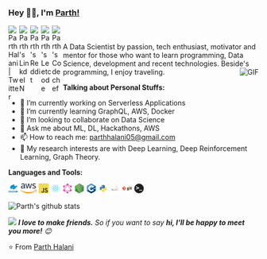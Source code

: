 ### Hey 👋🏽, I'm [Parth!](https://p1halani.github.io)

<a href="https://twitter.com/parthhalani05">
  <img align="left" alt="Parth Halani | Twitter" width="22px" src="https://cdn.jsdelivr.net/npm/simple-icons@v3/icons/twitter.svg" />
</a>
<a href="https://www.linkedin.com/in/p1halani/">
  <img align="left" alt="Parth's LinkdeIN" width="22px" src="https://cdn.jsdelivr.net/npm/simple-icons@v3/icons/linkedin.svg" />
</a>
<!-- <a href="https://t.me/abhisheknaiidu">
  <img align="left" alt="Abhishek's Telegram" width="22px" src="https://cdn.jsdelivr.net/npm/simple-icons@v3/icons/telegram.svg" />
</a>
<a href="https://www.instagram.com/abhisheknaiidu/">
  <img align="left" alt="Abhishek's Instagram" width="22px" src="https://cdn.jsdelivr.net/npm/simple-icons@v3/icons/instagram.svg" />
</a> -->
<a href="https://www.reddit.com/user/p1halani/">
  <img align="left" alt="Parth's Reddit" width="22px" src="https://cdn.jsdelivr.net/npm/simple-icons@v3/icons/reddit.svg" />
</a>
<a href="https://leetcode.com/p1halani/">
  <img align="left" alt="Parth's Leetcode" width="22px" src="https://cdn.jsdelivr.net/npm/simple-icons@v3/icons/leetcode.svg" />
</a>
<a href="https://www.codechef.com/users/parthhalani">
  <img align="left" alt="Parth's Codechef" width="22px" src="https://cdn.jsdelivr.net/npm/simple-icons@v3/icons/codechef.svg" />
</a>

<br />
<br />
A Data Scientist by passion, tech enthusiast, motivator and mentor for those who want to learn programming, Data Science, development and recent technologies. Beside's programming, I enjoy traveling.
  <img align="right" alt="GIF" src="https://media.giphy.com/media/iIqmM5tTjmpOB9mpbn/giphy.gif" />

**Talking about Personal Stuffs:**

- 🔭 I’m currently working on Serverless Applications
- 🌱 I’m currently learning GraphQL, AWS, Docker
- 👯 I’m looking to collaborate on Data Science
- 💬 Ask me about ML, DL, Hackathons, AWS
- 📫 How to reach me: parthhalani05@gmail.com
- 🤔 My research interests are with Deep Learning, Deep Reinforcement Learning, Graph Theory.

**Languages and Tools:**  

<code><img height="20" src ="https://raw.githubusercontent.com/github/explore/80688e429a7d4ef2fca1e82350fe8e3517d3494d/topics/docker/docker.png"></code>
<code><img height="20" src="https://raw.githubusercontent.com/Delta456/Delta456/master/img/aws.png"></code>
<code><img height="20" src="https://raw.githubusercontent.com/github/explore/80688e429a7d4ef2fca1e82350fe8e3517d3494d/topics/javascript/javascript.png"></code>
<code><img height="20" src="https://raw.githubusercontent.com/github/explore/80688e429a7d4ef2fca1e82350fe8e3517d3494d/topics/react/react.png"></code>
<code><img height="20" src="https://raw.githubusercontent.com/github/explore/5c058a388828bb5fde0bcafd4bc867b5bb3f26f3/topics/graphql/graphql.png"></code>
<code><img height="20" src="https://raw.githubusercontent.com/github/explore/80688e429a7d4ef2fca1e82350fe8e3517d3494d/topics/nodejs/nodejs.png"></code>
<code><img height="20" src="https://raw.githubusercontent.com/github/explore/80688e429a7d4ef2fca1e82350fe8e3517d3494d/topics/cpp/cpp.png"></code>
<code><img height="20" src="https://raw.githubusercontent.com/github/explore/80688e429a7d4ef2fca1e82350fe8e3517d3494d/topics/python/python.png"></code>
<code><img height="20" src="https://raw.githubusercontent.com/github/explore/80688e429a7d4ef2fca1e82350fe8e3517d3494d/topics/mysql/mysql.png"></code>
<code><img height="20" src="https://raw.githubusercontent.com/github/explore/80688e429a7d4ef2fca1e82350fe8e3517d3494d/topics/git/git.png"></code>
<code><img height="20" src="https://raw.githubusercontent.com/github/explore/80688e429a7d4ef2fca1e82350fe8e3517d3494d/topics/terminal/terminal.png"></code>

![Parth's github stats](https://github-readme-stats.vercel.app/api?username=p1halani&show_icons=true&hide_border=false)

<img src="https://media.giphy.com/media/LnQjpWaON8nhr21vNW/giphy.gif" width="60"> <em><b>I love to make friends.</b> So if you want to say <b>hi, I'll be happy to meet you more!</b> 😊</em>

⭐️ From [Parth Halani](https://github.com/p1halani)


<!-- <a href="https://github.com/abhisheknaiidu/A-POP"> - 😄 Pronouns: ...
- ⚡ Fun fact: ...
  <img align="left" src="https://github-readme-stats.vercel.app/api/pin/?username=abhisheknaiidu&repo=A-POP" />
</a> -->

<!-- <a href="https://github.com/abhisheknaiidu/IIITDMJ-GPA">
  <img align="left" src="https://github-readme-stats.vercel.app/api/pin/?username=abhisheknaiidu&repo=IIITDMJ-GPA" />
</a> -->
